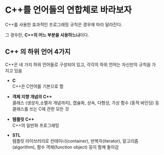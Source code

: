 # C++를 언어들의 연합체로 바라보자

C++를 사용한 효과적인 프로그래밍 규칙은 경우에 따라 달라진다.

그 경우란, **C++의 어느 부분을 사용하느냐**이다.



## C++ 의 하위 언어 4가지

C++은 네 가지 하위 언어들로 구성되어 있고, 각각의 하위 언어는 자신만의 규칙을 가지고 있음

- **C**  
  C++은 C언어를 기본으로 함
  
- **객체 지향 개념의 C++**  
  클래스 (생성자,소멸자 개념까지), 캡슐화, 상속, 다형성, 가상 함수 (동적 바인딩) 등 클래스를 쓰는 C에 관한 모든 것
  
- **템플릿 C++**  
  C++의 일반화 프로그래밍
  
- **STL**  
  템플릿 라이브러리로 컨테이너(container), 반복자(iterator), 알고리즘(algorithm), 함수 객체(function object) 등이 함께 돌아감
  

